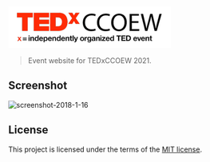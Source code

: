 ![TEDxCCOEW logo](res/images/logos/TEDxCCOEW-white-transparent-small.png)

<!-- [![Website status](https://img.shields.io/website-up-down-green-red/https/tedxjmi.netlify.com.svg?label=Website%20status&style=for-the-badge)](https://tedxjmi.netlify.com) -->

> Event website for TEDxCCOEW 2021.

## Screenshot

![screenshot-2018-1-16](https://user-images.githubusercontent.com/11466676/34989795-e0b351e2-fae9-11e7-95ea-d42b85d4b6cd.jpg)

## License

This project is licensed under the terms of the [MIT license](LICENSE).
